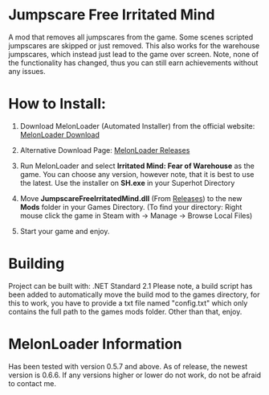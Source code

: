 ﻿# Jumpscare Free Irritated Mind

A mod that removes all jumpscares from the game.
Some scenes scripted jumpscares are skipped or just removed.
This also works for the warehouse jumpscares, which instead just lead to the game over screen.
Note, none of the functionality has changed, thus you can still earn achievements without any issues.

# How to Install:
1. Download MelonLoader (Automated Installer) from the official website: [MelonLoader Download](https://melonwiki.xyz/#/?id=requirements)

2. Alternative Download Page: ﻿[MelonLoader Releases](https://github.com/LavaGang/MelonLoader/releases/)

3. Run MelonLoader and select **Irritated Mind: Fear of Warehouse** as the game. You can choose any version, however note, that it is best to use the latest.
Use the installer on **SH.exe** in your Superhot Directory 

4. Move **JumpscareFreeIrritatedMind.dll** (From ﻿[Releases](https://github.com/Gasterbuzzer/JumpscareFreeIrritatedMind/releases)) to the new **Mods** folder in your Games Directory. (To find your directory: Right mouse click the game in Steam with → Manage → Browse Local Files)

6. Start your game and enjoy.

# Building
Project can be built with: .NET Standard 2.1
Please note, a build script has been added to automatically move the build mod to the games directory, for this to work, you have to provide a txt file named "config.txt" which only contains the full path to the games mods folder.
Other than that, enjoy.

# MelonLoader Information
Has been tested with version 0.5.7 and above. As of release, the newest version is 0.6.6. If any versions higher or lower do not work, do not be afraid to contact me.
